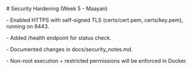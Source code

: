 \# Security Hardening (Week 5 - Maayan)



\- Enabled HTTPS with self-signed TLS (certs/cert.pem, certs/key.pem), running on 8443.

\- Added /health endpoint for status check.

\- Documented changes in docs/security\_notes.md.

\- Non-root execution + restricted permissions will be enforced in Docker.



